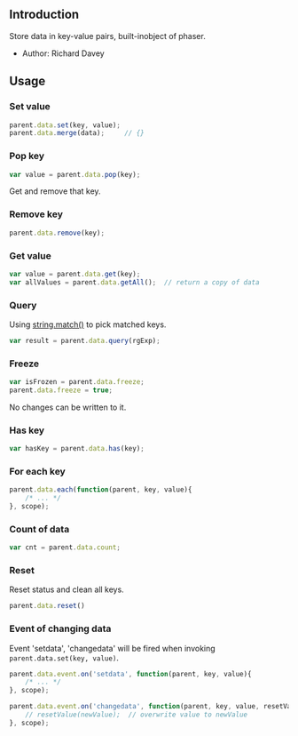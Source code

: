## Introduction

Store data in key-value pairs, built-inobject of phaser.

- Author: Richard Davey

## Usage

### Set value

```javascript
parent.data.set(key, value);
parent.data.merge(data);     // {}
```

### Pop key

```javascript
var value = parent.data.pop(key);
```

Get and remove that key.

### Remove key

```javascript
parent.data.remove(key);
```

### Get value

```javascript
var value = parent.data.get(key);
var allValues = parent.data.getAll();  // return a copy of data
```

### Query

Using [string.match()](https://developer.mozilla.org/en-US/docs/Web/JavaScript/Reference/Global_Objects/String/match) to pick matched keys.

```javascript
var result = parent.data.query(rgExp);
```

### Freeze

```javascript
var isFrozen = parent.data.freeze;
parent.data.freeze = true;
```

No changes can be written to it.

### Has key

```javascript
var hasKey = parent.data.has(key);
```

### For each key

```javascript
parent.data.each(function(parent, key, value){
    /* ... */
}, scope);
```

### Count of data

```javascript
var cnt = parent.data.count;
```

### Reset

Reset status and clean all keys.

```javascript
parent.data.reset()
```

### Event of changing data

Event 'setdata', 'changedata' will be fired when invoking `parent.data.set(key, value)`.

```javascript
parent.data.event.on('setdata', function(parent, key, value){
    /* ... */
}, scope);
```

```javascript
parent.data.event.on('changedata', function(parent, key, value, resetValue){
    // resetValue(newValue);  // overwrite value to newValue
}, scope);
```
